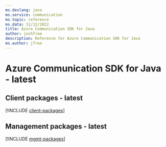 ```yaml
---
ms.devlang: java
ms.service: communication
ms.topic: reference
ms.data: 11/12/2022
title: Azure Communication SDK for Java
author: joshfree
description: Reference for Azure Communication SDK for Java
ms.author: jfree
---
```

# Azure Communication SDK for Java - latest

## Client packages - latest
[!INCLUDE [client-packages](communication-client-index.md)]
## Management packages - latest
[!INCLUDE [mgmt-packages](communication-mgmt-index.md)]